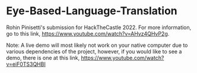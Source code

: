 # Eye-Based-Language-Translation
Rohin Pinisetti's submission for HackTheCastle 2022. For more information, go to this link, https://www.youtube.com/watch?v=AHvz4QHvP2g.

Note:
A live demo will most likely not work on your native computer due to various dependencies of the project, however, if you would like to see a demo, there is one at this link, https://www.youtube.com/watch?v=eiF0TS3QHBI
